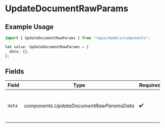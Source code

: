 # UpdateDocumentRawParams

## Example Usage

```typescript
import { UpdateDocumentRawParams } from "ragie/models/components";

let value: UpdateDocumentRawParams = {
  data: {},
};
```

## Fields

| Field                                    | Type                                     | Required                                 | Description                              |
| ---------------------------------------- | ---------------------------------------- | ---------------------------------------- | ---------------------------------------- |
| `data`                                   | *components.UpdateDocumentRawParamsData* | :heavy_check_mark:                       | Document data in a text or JSON format.  |